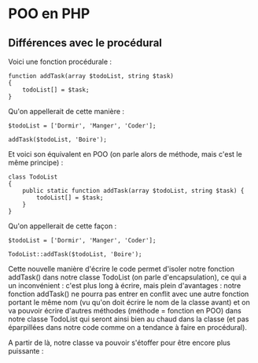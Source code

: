 # POO en PHP

## Différences avec le procédural

Voici une fonction procédurale :

```
function addTask(array $todoList, string $task)
{
    todoList[] = $task;
}
```

Qu'on appellerait de cette manière :

```
$todoList = ['Dormir', 'Manger', 'Coder'];

addTask($todoList, 'Boire');
```

Et voici son équivalent en POO (on parle alors de méthode, mais c'est le même principe) :

```
class TodoList
{
    public static function addTask(array $todoList, string $task) {
        todoList[] = $task;
    }
}
```

Qu'on appellerait de cette façon :

```
$todoList = ['Dormir', 'Manger', 'Coder'];

TodoList::addTask($todoList, 'Boire');
```

Cette nouvelle manière d'écrire le code permet d'isoler notre fonction addTask() dans notre classe TodoList (on parle d'encapsulation), ce qui a un inconvénient : c'est plus long à écrire, mais plein d'avantages : notre fonction addTask() ne pourra pas entrer en conflit avec une autre fonction portant le même nom (vu qu'on doit écrire le nom de la classe avant) et on va pouvoir écrire d'autres méthodes (méthode = fonction en POO) dans notre classe TodoList qui seront ainsi bien au chaud dans la classe (et pas éparpillées dans notre code comme on a tendance à faire en procédural).

A partir de là, notre classe va pouvoir s'étoffer pour être encore plus puissante :